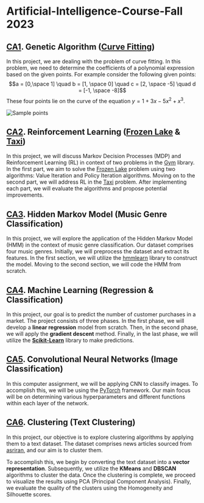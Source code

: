 # Artificial-Intelligence-Course-Fall 2023
<!-- 
- [CA1 - Genetic Algorithm (Curve Fitting)](#ca1-genetic-algorithm-curve-fitting)
- [CA2 - Reinforcement Learning (Frozen Lake & Taxi)](#ca2-reinforcement-learning-frozen-lake--taxi)
- [CA3 - Hidden Markov Model (Music Genre Classification)](#ca3-hidden-markov-model-music-genre-classification)
- [CA4 - Machine Learning (Regression & Classification)](#ca4-machine-learning-regression--classification)
- [CA5 - Convolutional Neural Networks (Image Classification)](#ca5-convolutional-neural-networks-image-classification)
- [CA6 - Clustering (Text Clustering)](#ca6-clustering-text-clustering) -->

## [CA1](https://github.com/MehdiJmlkh/AI/tree/3e74ab508dcfb70de1999a17ade36ef7271bb625/CA1). Genetic Algorithm ([Curve Fitting](https://en.wikipedia.org/wiki/Curve_fitting))

In this project, we are dealing with the problem of curve fitting. In this problem, we need to determine the coefficients of a polynomial expression based on the given points. For example consider the following given points:
$$a = [0,\space 1] \quad
b = [1, \space 0] \quad
c = [2, \space -5] \quad
d = [-1, \space -8]$$
These four points lie on the curve of the equation $y = 1 + 3x - 5x^{2} + x^{3}$. 

![Sample points](CA1/assets/sample_points.png)


## [CA2](https://github.com/MehdiJmlkh/AI/tree/3e74ab508dcfb70de1999a17ade36ef7271bb625/CA2). Reinforcement Learning ([Frozen Lake](https://www.gymlibrary.dev/environments/toy_text/frozen_lake/) & [Taxi](https://gymnasium.farama.org/environments/toy_text/taxi/))

In this project, we will discuss Markov Decision Processes (MDP) and Reinforcement Learning (RL) in context of two problems in the [Gym](https://gymnasium.farama.org/) library.
In the first part, we aim to solve the [Frozen Lake](https://www.gymlibrary.dev/environments/toy_text/frozen_lake/) problem using two algorithms: Value Iteration and Policy Iteration algorithms.
Moving on to the second part, we will address RL in the [Taxi](https://gymnasium.farama.org/environments/toy_text/taxi/) problem.
After implementing each part, we will evaluate the algorithms and propose potential improvements.

## [CA3](https://github.com/MehdiJmlkh/AI/tree/3e74ab508dcfb70de1999a17ade36ef7271bb625/CA3). Hidden Markov Model (Music Genre Classification)

In this project, we will explore the application of the Hidden Markov Model (HMM) in the context of music genre classification. Our dataset comprises four music genres. Initially, we will preprocess the dataset and extract its features. In the first section, we will utilize the [hmmlearn](https://hmmlearn.readthedocs.io/en/latest/) library to construct the model. Moving to the second section, we will code the HMM from scratch.

## [CA4](https://github.com/MehdiJmlkh/AI/tree/3e74ab508dcfb70de1999a17ade36ef7271bb625/CA4). Machine Learning (Regression & Classification)

In this project, our goal is to predict the number of customer purchases in a market. The project consists of three phases. In the first phase, we will develop a **linear regression** model from scratch. Then, in the second phase, we will apply the **gradient descent** method. Finally, in the last phase, we will utilize the [**Scikit-Learn**](https://scikit-learn.org/stable/) library to make predictions.

## [CA5](https://github.com/MehdiJmlkh/AI/tree/3e74ab508dcfb70de1999a17ade36ef7271bb625/CA5). Convolutional Neural Networks (Image Classification)

In this computer assignment, we will be applying CNN to classify images. To accomplish this, we will be using the [PyTorch](https://pytorch.org/) framework. Our main focus will be on determining various hyperparameters and different functions within each layer of the network.

## [CA6](https://github.com/MehdiJmlkh/AI/tree/3e74ab508dcfb70de1999a17ade36ef7271bb625/CA6). Clustering (Text Clustering)

In this project, our objective is to explore clustering algorithms by applying them to a text dataset. The dataset comprises news articles sourced from [asriran](https://www.asriran.com/), and our aim is to cluster them.

To accomplish this, we begin by converting the text dataset into a **vector representation**. Subsequently, we utilize the **KMeans** and **DBSCAN** algorithms to cluster the data. Once the clustering is complete, we proceed to visualize the results using PCA (Principal Component Analysis). Finally, we evaluate the quality of the clusters using the Homogeneity and Silhouette scores.


